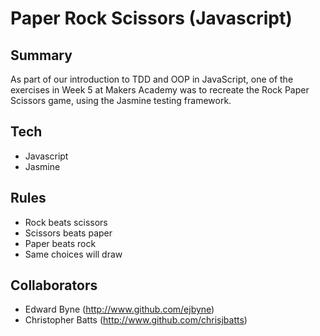 # Paper Rock Scissors (Javascript)

## Summary

As part of our introduction to TDD and OOP in JavaScript, one of the exercises in Week 5 at Makers Academy was to recreate the Rock Paper Scissors game, using the Jasmine testing framework.

## Tech

- Javascript
- Jasmine

## Rules
- Rock beats scissors
- Scissors beats paper
- Paper beats rock
- Same choices will draw

## Collaborators

- Edward Byne (http://www.github.com/ejbyne)
- Christopher Batts (http://www.github.com/chrisjbatts)
